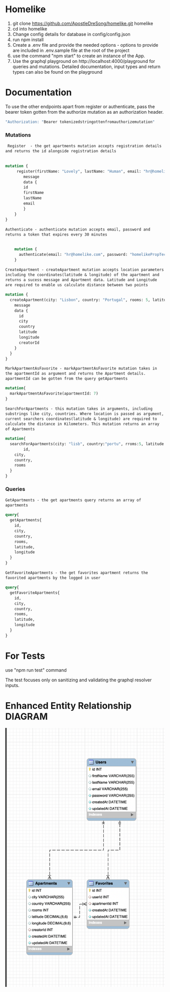 # Homelike
1. git clone https://github.com/ApostleDreSong/homelike.git homelike
2. cd into homelike
3. Change config details for database in config/config.json
4. run npm install
5. Create a .env file and provide the needed options - options to provide are included in .env.sample file at the root of the project
6. use the command "npm start" to create an instance of the App.
7. Use the graphql playground on http://localhost:4000/playground for queries and mutations. Detailed documentation, input types and return types can also be found on the playground
# Documentation<br />
To use the other endpoints apart from register or authenticate, pass the bearer token gotten from the authorize mutation as an authorization header.
```graphql endpoint doc
"Authorization: "Bearer tokenizedstringottenfromauthorizemutation"
```
### Mutations
     Register  - the get apartments mutation accepts registration details and returns the id alongside registration details

``` graphql endpoint doc

mutation {
     register(firstName: "Lovely", lastName: "Human", email: "hr@homelike.com", password: "homelikePropTech") {
        message
        data {
        id
        firstName
        lastName
        email
        }
    }
}
```
    Authenticate - authenticate mutation accepts email, password and returns a token that expires every 30 minutes
```graphql endpoint doc

    mutation {
      authenticate(email: "hr@homelike.com", password: "homelikePropTech")
    }
```
    CreateApartment - createApartment mutation accepts location parameters including the coordinates(latitude & longitude) of the apartment and returns a sucess message and Apartment data. Latitude and Longitude are required to enable us calculate distance between two points
```graphql endpoint doc
mutation {
  createApartment(city: "Lisbon", country: "Portugal", rooms: 5, latitude: 6.590507, longitude: 3.362841) {
    message
    data {
      id
      city
      country
      latitude
      longitude
      creatorId
    }
  }
}

```
    MarkApartmentAsFavorite - markApartmentAsFavorite mutation takes in the apartmentId as argument and returns the Apartment details. apartmentId can be gotten from the query getApartments
```graphql endpoint doc
mutation{
  markApartmentAsFavorite(apartmentId: 7)
}
```
    SearchForApartments - this mutation takes in arguments, including substrings like city, countries. Where location is passed as argument, current searchers coordinates(latitude & longitude) are required to calculate the distance in Kilometers. This mutation returns an array of Apartments 
```graphql endpoint doc
mutation{
  searchForApartments(city: "lisb", country:"portu", rroms:5, latitude: 12.084589, longitude: 8.871791, distance: 900){
    	id,
    city,
    country,
    rooms
  }
}

```
### Queries
    GetApartments - the get apartments query returns an array of apartments
```graphql endpoint doc
query{
  getApartments{
    id,
    city,
    country,
    rooms,
    latitude,
    longitude
  }
}
```
    GetFavoriteApartments - the get favorites apartment returns the favorited apartments by the logged in user
```graphql endpoint doc
query{
  getFavoriteApartments{
    id,
    city,
    country,
    rooms,
    latitude,
    longitude
  }
}
```


# For Tests
use "npm run test" command

The test focuses only on sanitizing and validating the graphql resolver inputs.

# Enhanced Entity Relationship DIAGRAM

![EER Diagram](eer/eer-diagram-homelike.png?raw=true)